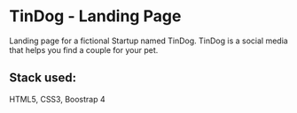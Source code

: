 # TinDog - Landing Page

Landing page for a fictional Startup named TinDog. TinDog is a social media that helps you find a couple for your pet.

## Stack used:

HTML5, CSS3, Boostrap 4